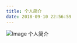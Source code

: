 ```yaml
---
title: 个人简介
date: 2018-09-10 22:56:59
---
```

![Image 个人简介](http://www.guliansheng.club/img/blog/introduction/个人简介.png)
